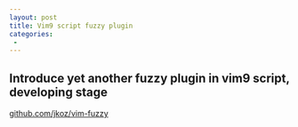 ```yaml
---
layout: post
title: Vim9 script fuzzy plugin
categories:
 -
---
```


## Introduce yet another fuzzy plugin in vim9 script, developing stage

[github.com/jkoz/vim-fuzzy](vim-fuzzy)

